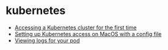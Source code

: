 # kubernetes

- [Accessing a Kubernetes cluster for the first time](accessing_cluster.md)
- [Setting up Kubernetes access on MacOS with a config file](setting_up_new_access_mac.md)
- [Viewing logs for your pod](viewing_logs.md)